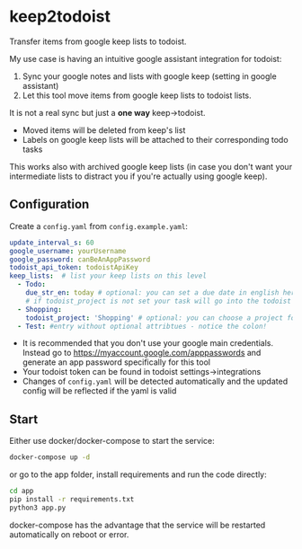 # keep2todoist

Transfer items from google keep lists to todoist.

My use case is having an intuitive google assistant integration for todoist:

1. Sync your google notes and lists with google keep (setting in google assistant)
2. Let this tool move items from google keep lists to todoist lists.

It is not a real sync but just a **one way** keep->todoist.

- Moved items will be deleted from keep's list
- Labels on google keep lists will be attached to their corresponding todo tasks

This works also with archived google keep lists (in case you don't want your intermediate lists to distract you if you're actually using google keep).

## Configuration

Create a `config.yaml` from `config.example.yaml`:

```yaml
update_interval_s: 60
google_username: yourUsername
google_password: canBeAnAppPassword
todoist_api_token: todoistApiKey
keep_lists:  # list your keep lists on this level
  - Todo:
    due_str_en: today # optional: you can set a due date in english here
    # if todoist_project is not set your task will go into the todoist inbox
  - Shopping:
    todoist_project: 'Shopping' # optional: you can choose a project for todoist here
  - Test: #entry without optional attribtues - notice the colon!
```

- It is recommended that you don't use your google main credentials.
Instead go to https://myaccount.google.com/apppasswords and generate an app password specifically for this tool
- Your todoist token can be found in todoist settings->integrations
- Changes of `config.yaml` will be detected automatically and the updated config will be reflected if the yaml is valid

## Start

Either use docker/docker-compose to start the service:

```bash
docker-compose up -d
```

or go to the app folder, install requirements and run the code directly:

```bash
cd app
pip install -r requirements.txt
python3 app.py
```

docker-compose has the advantage that the service will be restarted automatically on reboot or error.
